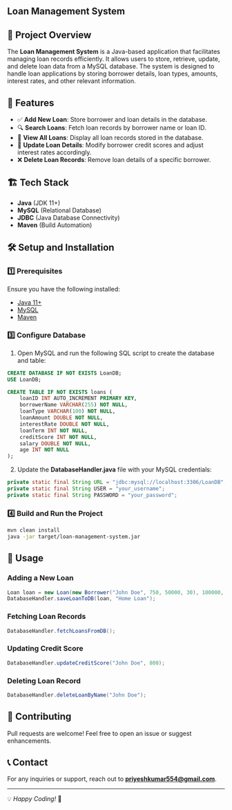 ## Loan Management System

## 📌 Project Overview
The **Loan Management System** is a Java-based application that facilitates managing loan records efficiently. It allows users to store, retrieve, update, and delete loan data from a MySQL database. The system is designed to handle loan applications by storing borrower details, loan types, amounts, interest rates, and other relevant information.

## 🚀 Features
- ✅ **Add New Loan**: Store borrower and loan details in the database.
- 🔍 **Search Loans**: Fetch loan records by borrower name or loan ID.
- 📜 **View All Loans**: Display all loan records stored in the database.
- 📝 **Update Loan Details**: Modify borrower credit scores and adjust interest rates accordingly.
- ❌ **Delete Loan Records**: Remove loan details of a specific borrower.

## 🏗️ Tech Stack
- **Java** (JDK 11+)
- **MySQL** (Relational Database)
- **JDBC** (Java Database Connectivity)
- **Maven** (Build Automation)

## 🛠️ Setup and Installation
### 1️⃣ Prerequisites
Ensure you have the following installed:
- [Java 11+](https://www.oracle.com/java/technologies/javase-downloads.html)
- [MySQL](https://dev.mysql.com/downloads/)
- [Maven](https://maven.apache.org/download.cgi)


### 3️⃣ Configure Database
1. Open MySQL and run the following SQL script to create the database and table:
```sql
CREATE DATABASE IF NOT EXISTS LoanDB;
USE LoanDB;

CREATE TABLE IF NOT EXISTS loans (
    loanID INT AUTO_INCREMENT PRIMARY KEY,
    borrowerName VARCHAR(255) NOT NULL,
    loanType VARCHAR(100) NOT NULL,
    loanAmount DOUBLE NOT NULL,
    interestRate DOUBLE NOT NULL,
    loanTerm INT NOT NULL,
    creditScore INT NOT NULL,
    salary DOUBLE NOT NULL,
    age INT NOT NULL
);
```
2. Update the **DatabaseHandler.java** file with your MySQL credentials:
```java
private static final String URL = "jdbc:mysql://localhost:3306/LoanDB";
private static final String USER = "your_username";
private static final String PASSWORD = "your_password";
```

### 4️⃣ Build and Run the Project
```sh
mvn clean install
java -jar target/loan-management-system.jar
```

## 📌 Usage
### Adding a New Loan
```java
Loan loan = new Loan(new Borrower("John Doe", 750, 50000, 30), 100000, 5.5, 10);
DatabaseHandler.saveLoanToDB(loan, "Home Loan");
```
### Fetching Loan Records
```java
DatabaseHandler.fetchLoansFromDB();
```
### Updating Credit Score
```java
DatabaseHandler.updateCreditScore("John Doe", 800);
```
### Deleting Loan Record
```java
DatabaseHandler.deleteLoanByName("John Doe");
```

## 🤝 Contributing
Pull requests are welcome! Feel free to open an issue or suggest enhancements.

## 📞 Contact
For any inquiries or support, reach out to **priyeshkumar554@gmail.com**.

---
💡 *Happy Coding!* 🎯


